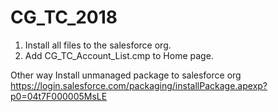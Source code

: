 # CG_TC_2018

1. Install all files to the salesforce org.
2. Add CG_TC_Account_List.cmp to Home page.

Other way 
Install unmanaged package to salesforce org
https://login.salesforce.com/packaging/installPackage.apexp?p0=04t7F000005MsLE
